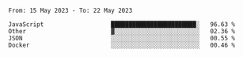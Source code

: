 <!--START_SECTION:waka-->

```text
From: 15 May 2023 - To: 22 May 2023

JavaScript                   ████████████████████████░   96.63 %
Other                        ▓░░░░░░░░░░░░░░░░░░░░░░░░   02.36 %
JSON                         ░░░░░░░░░░░░░░░░░░░░░░░░░   00.55 %
Docker                       ░░░░░░░░░░░░░░░░░░░░░░░░░   00.46 %
```

<!--END_SECTION:waka-->
